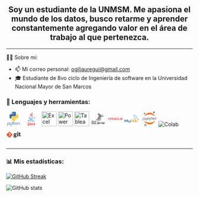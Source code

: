 <div id="header" align="center">
  <h2 align="center">Soy un estudiante de la UNMSM. Me apasiona el mundo de los datos, busco retarme y aprender constantemente agregando valor en el área de trabajo al que pertenezca.</h2>
</div>

---

👨‍💻 Sobre mi:
- 📫 Mi correo personal: ogiljauregui@gmail.com
- 🎓 Estudiante de 8vo ciclo de Ingeniería de software en la Universidad Nacional Mayor de San Marcos

<div align="left">
    <h3>🔨 Lenguajes y herramientas:</h3>
    <div>
        <img src="https://github.com/devicons/devicon/blob/master/icons/python/python-original-wordmark.svg" title="Python" alt="Python" width="40" height="40"/>&nbsp;
        <img src="https://github.com/devicons/devicon/blob/master/icons/java/java-original-wordmark.svg" title="Java" alt="Java" width="40" height="40"/>&nbsp;
        <img src="https://github.com/sempostma/office365-icons/blob/master/svg/excel.svg" title="Excel" **alt="Excel" width="40" height="40"/>
        <img src="https://upload.wikimedia.org/wikipedia/commons/thumb/c/cf/New_Power_BI_Logo.svg/2048px-New_Power_BI_Logo.svg.png" title="Power BI" **alt="Power BI"           width="40" height="40"/>
        <img src="https://cdn.worldvectorlogo.com/logos/tableau-logo.svg" title="Tableau" **alt="Tableau" width="40" height="40"/>
        <img src="https://github.com/devicons/devicon/blob/master/icons/microsoftsqlserver/microsoftsqlserver-plain-wordmark.svg" title="sql-server" alt="sql-server"           width="40" height="40"/>&nbsp;
        <img src="https://github.com/devicons/devicon/blob/master/icons/oracle/oracle-original.svg" title="Oracle" **alt="Oracle" width="40" height="40"/>
        <img src="https://github.com/devicons/devicon/blob/master/icons/mysql/mysql-original-wordmark.svg" title="MySQL"  alt="MySQL" width="40" height="40"/>&nbsp;
        <img src="https://github.com/devicons/devicon/blob/master/icons/jupyter/jupyter-original-wordmark.svg" title="Jupyter" **alt="Jupyter" width="40" height="40"/>
        <img src="https://upload.wikimedia.org/wikipedia/commons/thumb/d/d0/Google_Colaboratory_SVG_Logo.svg/1200px-Google_Colaboratory_SVG_Logo.svg.png" title="Colab"         alt="Colab" width="40" height="40"/>&nbsp;    
        <img src="https://github.com/devicons/devicon/blob/master/icons/git/git-original-wordmark.svg" title="Git" **alt="Git" width="40" height="40"/>
  </div>
        
</div>

---


### 📊 Mis estadísticas:

[![GitHub Streak](http://github-readme-streak-stats.herokuapp.com?user=orlando2400&theme=onedark)](https://git.io/streak-stats)

![GitHub stats](https://github-readme-stats.vercel.app/api?username=orlando2400&show_icons=true&theme=radical)
